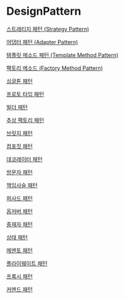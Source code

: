 # DesignPattern
[스트래티지 패턴 (Strategy Pattern)]()

[어댑터 패턴 (Adapter Pattern)]()

[템플릿 메소드 패턴 (Template Method Pattern)]()

[팩토리 메소드 (Factory Method Pattern)]()

[싱글톤 패턴]()

[프로토 타입 패턴]()

[빌더 패턴]()

[추상 팩토리 패턴]()

[브릿지 패턴]()

[컴포짓 패턴]()

[데코레이터 패턴]()

[방문자 패턴]()

[책임사슬 패턴]()

[퍼사드 패턴]()

[옵저버 패턴]()

[중재자 패턴]()

[상태 패턴]()

[메멘토 패턴]()

[플라이웨이트 패턴]()

[프록시 패턴]()

[커멘드 패턴]()



